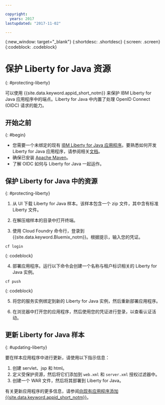 ```yaml
---

copyright:
  years: 2017
lastupdated: "2017-11-02"

---
```

{:new_window: target="_blank"}
{:shortdesc: .shortdesc}
{:screen: .screen}
{:codeblock: .codeblock}

# 保护 Liberty for Java 资源
{: #protecting-liberty}

可以使用 {{site.data.keyword.appid_short_notm}} 来保护 IBM Liberty for Java 应用程序中的端点。Liberty for Java 中内置了处理 OpenID Connect (OIDC) 请求的能力。

## 开始之前
{: #begin}

* 您需要一个未绑定的现有 [IBM Liberty for Java 应用程序](https://console.bluemix.net/catalog/starters/liberty-for-java)。要熟悉如何开发 Liberty for Java 应用程序，请参阅相关[文档](/docs/runtimes/liberty/index.html)。
* 确保已安装 [Apache Maven](https://maven.apache.org/download.cgi)。
* 了解 OIDC 如何与 Liberty for Java 一起运作。

## 保护 Liberty for Java 中的资源
{: #protecting-liberty}

1. 从 UI 下载 Liberty for Java 样本。该样本包含一个 zip 文件，其中含有标准 Liberty 文件。

2. 在解压缩样本的目录中打开终端。

3. 使用 Cloud Foundry 命令行，登录到 {{site.data.keyword.Bluemix_notm}}。根据提示，输入您的凭证。

  ```
  cf login
  ```
  {: codeblock}

4. 部署应用程序。运行以下命令会创建一个名称与租户标识相关的 Liberty for Java 实例。

  ```
  cf push
  ```
  {: codeblock}

5. 将您的服务实例绑定到新的 Liberty for Java 实例，然后重新部署应用程序。

6. 在浏览器中打开您的应用程序，然后使用您的凭证进行登录，以查看认证活动。


## 更新 Liberty for Java 样本
{: #updating-liberty}

要在样本应用程序中进行更新，请使用以下指示信息：

1. 创建 servlet、jsp 和 html。
2. 定义受保护资源，然后将它们添加到 `web.xml` 和 `server.xml` 授权过滤器中。
3. 创建一个 WAR 文件，然后将其部署到 Liberty for Java。

有关更新应用程序的更多信息，请参阅[向现有应用程序添加 {{site.data.keyword.appid_short_notm}}](/docs/services/appid/existing.html#existing-liberty)。
